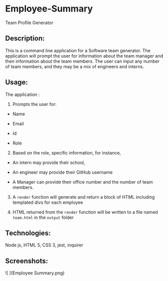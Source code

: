 # Employee-Summary
Team Profile Generator
## Description:

This is a command line application for a Software team generator. The application will prompt the user for information about the team manager and then information about the team members. The user can input any number of team members, and they may be a mix of engineers and interns.


## Usage:

The application :

1. Prompts the user for:
-    Name

-    Email

-    Id

-    Role
 
2.  Based on the role, specific information, for instance,

-    An intern may provide their school,

-    An engineer may provide their GitHub username

-    A Manager can provide their office number and the number of team members.
 
3.  A `render` function will generate and return a block of HTML including templated divs for each employee
 
4.  HTML returned from the `render` function will be written to a file named `team.html` in the `output` folder
 
 
 ## Technologies:
 
Node js, HTML 5, CSS 3, jest, inquirer
 
 ## Screenshots:
![ ](Employee Summary.png)
